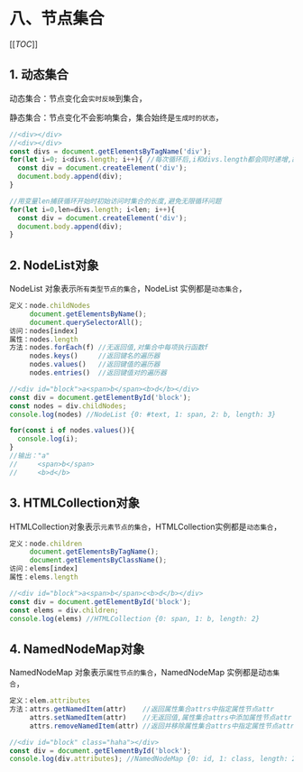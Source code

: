 # 八、节点集合

[[_TOC_]]

## 1. 动态集合

动态集合：节点变化会`实时反映`到集合，

静态集合：节点变化不会影响集合，集合始终是`生成时的状态`，

```javascript
//<div></div>
//<div></div>
const divs = document.getElementsByTagName('div');
for(let i=0; i<divs.length; i++){ //每次循环后,i和divs.length都会同时递增,故而永远不会相等
  const div = document.createElement('div');
  document.body.append(div);
}

//用变量len捕获循环开始时初始访问时集合的长度,避免无限循环问题
for(let i=0,len=divs.length; i<len; i++){
  const div = document.createElement('div');
  document.body.append(div);
}
```

## 2. NodeList对象

NodeList 对象表示`所有类型节点的集合`，NodeList 实例都是`动态集合`，

```javascript
定义：node.childNodes
     document.getElementsByName();
     document.querySelectorAll();
访问：nodes[index]
属性：nodes.length     
方法：nodes.forEach(f) //无返回值,对集合中每项执行函数f
     nodes.keys()     //返回键名的遍历器
     nodes.values()   //返回键值的遍历器
     nodes.entries()  //返回键值对的遍历器
```

```javascript
//<div id="block">a<span>b</span><b>d</b></div>
const div = document.getElementById('block');
const nodes = div.childNodes; 
console.log(nodes) //NodeList {0: #text, 1: span, 2: b, length: 3}

for(const i of nodes.values()){
  console.log(i); 
}
//输出："a"
//     <span>b</span>
//     <b>d</b>
```

## 3. HTMLCollection对象

HTMLCollection对象表示`元素节点的集合`，HTMLCollection实例都是`动态集合`，

```javascript
定义：node.children
     document.getElementsByTagName();
     document.getElementsByClassName();
访问：elems[index] 
属性：elems.length
```

```javascript
//<div id="block">a<span>b</span>c<b>d</b></div>
const div = document.getElementById('block');
const elems = div.children; 
console.log(elems) //HTMLCollection {0: span, 1: b, length: 2}
```

## 4. NamedNodeMap对象

NamedNodeMap 对象表示`属性节点的集合`，NamedNodeMap 实例都是动`态集合`，

```javascript
定义：elem.attributes
方法：attrs.getNamedItem(attr)    //返回属性集合attrs中指定属性节点attr
     attrs.setNamedItem(attr)    //无返回值,属性集合attrs中添加属性节点attr
     attrs.removeNamedItem(attr) //返回并移除属性集合attrs中指定属性节点attr
```

```javascript
//<div id="block" class="haha"></div>
const div = document.getElementById('block');
console.log(div.attributes); //NamedNodeMap {0: id, 1: class, length: 2}
```
